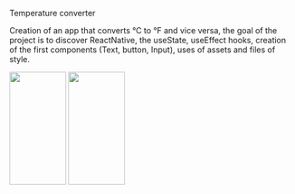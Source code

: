 Temperature converter

<p>Creation of an app that converts °C to °F and vice versa, the goal of the project is to discover ReactNative, the useState, useEffect hooks, creation of the first components (Text, button, Input), uses of assets and files of style.
</p>

<p>
  <image src="https://github.com/CorentinROBERT/Temperature-converter/blob/main/img/Simulator%20Screenshot%20-%20iPhone%2016%20Pro%20-%202024-11-19%20at%2016.27.40.png" width="100" height="200" />
  <image src="https://github.com/CorentinROBERT/Temperature-converter/blob/main/img/Simulator%20Screenshot%20-%20iPhone%2016%20Pro%20-%202024-11-19%20at%2016.28.04.png" width="100" height="200" />
</p>
